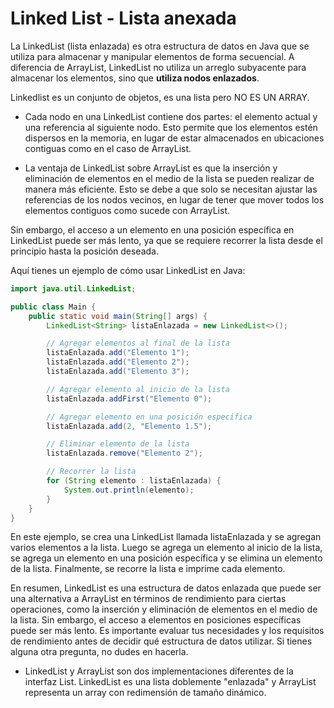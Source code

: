 # Linked List - Lista anexada
La LinkedList (lista enlazada) es otra estructura de datos en Java que se utiliza para almacenar y manipular elementos de forma secuencial. A diferencia de ArrayList, LinkedList no utiliza un arreglo subyacente para almacenar los elementos, sino que **utiliza nodos enlazados**.

Linkedlist es un conjunto de objetos, es una lista pero NO ES UN ARRAY.

+ Cada nodo en una LinkedList contiene dos partes: el elemento actual y una referencia al siguiente nodo. Esto permite que los elementos estén dispersos en la memoria, en lugar de estar almacenados en ubicaciones contiguas como en el caso de ArrayList.

+ La ventaja de LinkedList sobre ArrayList es que la inserción y eliminación de elementos en el medio de la lista se pueden realizar de manera más eficiente. Esto se debe a que solo se necesitan ajustar las referencias de los nodos vecinos, en lugar de tener que mover todos los elementos contiguos como sucede con ArrayList.

Sin embargo, el acceso a un elemento en una posición específica en LinkedList puede ser más lento, ya que se requiere recorrer la lista desde el principio hasta la posición deseada.

Aquí tienes un ejemplo de cómo usar LinkedList en Java:
``` java
import java.util.LinkedList;

public class Main {
    public static void main(String[] args) {
        LinkedList<String> listaEnlazada = new LinkedList<>();

        // Agregar elementos al final de la lista
        listaEnlazada.add("Elemento 1");
        listaEnlazada.add("Elemento 2");
        listaEnlazada.add("Elemento 3");

        // Agregar elemento al inicio de la lista
        listaEnlazada.addFirst("Elemento 0");

        // Agregar elemento en una posición específica
        listaEnlazada.add(2, "Elemento 1.5");

        // Eliminar elemento de la lista
        listaEnlazada.remove("Elemento 2");

        // Recorrer la lista
        for (String elemento : listaEnlazada) {
            System.out.println(elemento);
        }
    }
}
```
En este ejemplo, se crea una LinkedList llamada listaEnlazada y se agregan varios elementos a la lista. Luego se agrega un elemento al inicio de la lista, se agrega un elemento en una posición específica y se elimina un elemento de la lista. Finalmente, se recorre la lista e imprime cada elemento.

En resumen, LinkedList es una estructura de datos enlazada que puede ser una alternativa a ArrayList en términos de rendimiento para ciertas operaciones, como la inserción y eliminación de elementos en el medio de la lista. Sin embargo, el acceso a elementos en posiciones específicas puede ser más lento. Es importante evaluar tus necesidades y los requisitos de rendimiento antes de decidir qué estructura de datos utilizar. Si tienes alguna otra pregunta, no dudes en hacerla.

+ LinkedList y ArrayList son dos implementaciones diferentes de la interfaz List. LinkedList es una lista doblemente "enlazada" y ArrayList representa un array con redimensión de tamaño dinámico.